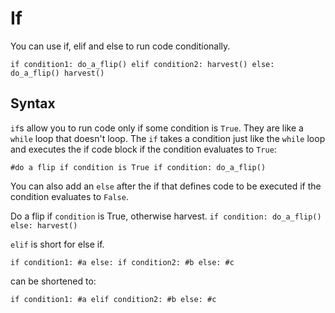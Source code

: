 # If
You can use if, elif and else to run code conditionally.

`if condition1:
	do_a_flip()
elif condition2:
	harvest()
else:
	do_a_flip()
	harvest()`

## Syntax
`if`s allow you to run code only if some condition is `True`. They are like a `while` loop that doesn't loop.
The `if` takes a condition just like the `while` loop and executes the if code block if the condition evaluates to `True`:

`#do a flip if condition is True
if condition:
	do_a_flip()`

You can also add an `else` after the if that defines code to be executed if the condition evaluates to `False`.

Do a flip if `condition` is True, otherwise harvest.
`if condition:
	do_a_flip()
else:
	harvest()`

`elif` is short for else if.

`if condition1:
	#a
else:
	if condition2:
		#b
	else:
		#c`

can be shortened to:

`if condition1:
	#a
elif condition2:
	#b
else:
	#c`
